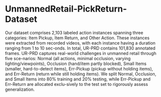 # UnmannedRetail-PickReturn-Dataset
Our dataset comprises 2,103 labeled action instances spanning three categories: Item Pickup, Item Return, and Other Action. These instances were extracted from recorded videos, with each instance having a duration ranging from 1 to 10 sec-onds. In total, UR-PRD contains 101,830 annotated frames.
	UR-PRD captures real-world challenges in unmanned retail through five sce-narios: Normal (all actions, minimal occlusion, varying lighting/viewpoints), Occlusion (hand/item partly blocked), Small Items (smaller, hard-to-detect items), Err-Pickup (pickup without holding items), and Err-Return (return while still holding items). We split Normal, Occlusion, and Small Items into 80% training and 20% testing, while Err-Pickup and Err-Return are allocated exclu-sively to the test set to rigorously assess generalization.

